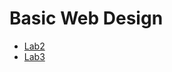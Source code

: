 <h1>Basic Web Design</h1>

<ul>
    <li><a href="Lab2/index.html" target="blank">Lab2</a></li>
    <li><a href="Lab3/index.html" target="blank">Lab3</a></li>
</ul>